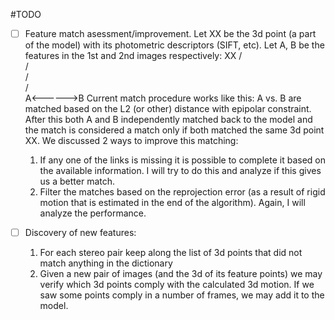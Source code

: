 #TODO

- [ ] Feature match asessment/improvement.
  Let XX be the 3d point (a part of the model) with its photometric descriptors (SIFT, etc).  Let A, B be the features in the 1st and 2nd images respectively:
         XX
         /\
        /  \
       /    \
      /      \
     A<------>B
  Current match procedure works like this: A vs. B are matched based on the L2 (or other) distance with epipolar constraint.  After this both A and B independently matched back to the model and the match is considered a match only if both matched the same 3d point XX.
  We discussed 2 ways to improve this matching:
  1. If any one of the links is missing it is possible to complete it based on the available information.  I will try to do this and analyze if this gives us a better match.
  2. Filter the matches based on the reprojection error (as a result of rigid motion that is estimated in the end of the algorithm).  Again, I will analyze the performance.

- [ ] Discovery of new features:
  1. For each stereo pair keep along the list of 3d points that did not match anything in the dictionary
  2. Given a new pair of images (and the 3d of its feature points) we may verify which 3d points comply with the calculated 3d motion.  If we saw some points comply in a number of frames, we may add it to the model.
